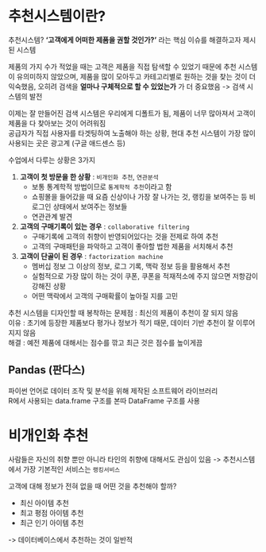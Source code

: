 # 추천시스템이란?

추천시스템? __‘고객에게 어떠한 제품을 권할 것인가?’__ 라는 핵심 이슈를 해결하고자 제시된 시스템<br>

제품의 가지 수가 적었을 때는 고객은 제품을 직접 탐색할 수 있었기 때문에 추천 시스템이 유의미하지 않았으며,
제품을 많이 모아두고 카테고리별로 원하는 것을 찾는 것이 더 익숙했음,
오히려 검색을 __얼마나 구체적으로 할 수 있었는가__ 가 더 중요했음 -> 검색 시스템의 발전

이제는 잘 만들어진 검색 시스템은 우리에게 디폴트가 됨,
제품이 너무 많아져서 고객이 제품을 다 찾아보는 것이 어려워짐<br>
공급자가 직접 사용자를 타겟팅하여 노출해야 하는 상황, 현대 추천 시스템이 가장 많이 사용되는 곳은 광고계 (구글 애드센스 등)

수업에서 다루는 상황은 3가지
1. __고객이 첫 방문을 한 상황__ : `비개인화 추천`, `연관분석`
   * 보통 통계학적 방법이므로 `통계학적 추천`이라고 함
   * 쇼핑몰을 들어갔을 때 요즘 신상이나 가장 잘 나가는 것, 랭킹을 보여주는 등 비로그인 상태에서 보여주는 정보들
   * 연관관계 발견 
2. __고객의 구매기록이 있는 경우__ : `collaborative filtering`
   * 구매기록에 고객의 취향이 반영되어있다는 것을 전제로 하여 추천
   * 고객의 구매패턴을 파악하고 고객이 좋아할 법한 제품을 서치해서 추천
3. __고객이 단골이 된 경우__ : `factorization machine`
   * 멤버십 정보 그 이상의 정보, 로그 기록, 맥락 정보 등을 활용해서 추천
   * 실험적으로 가장 많이 하는 것이 쿠폰, 쿠폰을 적재적소에 주지 않으면 저항감이 강해진 상황
   * 어떤 맥락에서 고객의 구매확률이 높아질 지를 고민

추천 시스템을 디자인할 때 봉착하는 문제점 : 최신의 제품이 추천이 잘 되지 않음<br>
이유 : 초기에 등장한 제품보다 평가나 정보가 적기 때문, 데이터 기반 추천이 잘 이루어지지 않음<br>
해결 : 예전 제품에 대해서는 점수를 깎고 최근 것은 점수를 높이게끔

## Pandas (판다스)
파이썬 언어로 데이터 조작 및 분석을 위해 제작된 소프트웨어 라이브러리<br>
R에서 사용되는 data.frame 구조를 본따 DataFrame 구조를 사용

# 비개인화 추천
사람들은 자신의 취향 뿐만 아니라 타인의 취향에 대해서도 관심이 있음
-> 추천시스템에서 가장 기본적인 서비스는 `랭킹서비스`

고객에 대해 정보가 전혀 없을 때 어떤 것을 추천해야 할까?
* 최신 아이템 추천
* 최고 평점 아이템 추천
* 최근 인기 아이템 추천

-> 데이터베이스에서 추천하는 것이 일반적